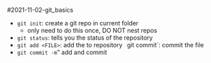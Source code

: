 #2021-11-02-git_basics

- `git init`: create a git repo in current folder
	- only need to do this once, DO NOT nest repos
- `git status`: tells you the status of the repository
- `git add <FILE>`: add the <FILE> to repository
` `git commit`: commit the file
- `git commit -m`" add and commit
